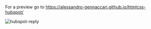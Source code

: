 For a preview go to https://alessandro-gennaccari.github.io/htmlcss-hubspot/

![hubspot-reply](https://user-images.githubusercontent.com/73886497/117129469-00d07980-ad9f-11eb-829a-c8282356e77f.png)
